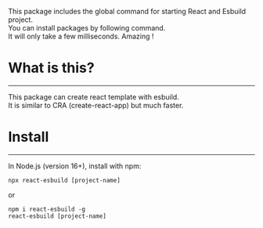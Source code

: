 This package includes the global command for starting React and Esbuild project. \
You can install packages by following command. \
It will only take a few milliseconds. Amazing !


# What is this?
***
This package can create react template with esbuild. \
It is similar to CRA (create-react-app) but much faster.


# Install 
***
In Node.js (version 16+), install with npm:
```
npx react-esbuild [project-name]
```

or

```
npm i react-esbuild -g
react-esbuild [project-name]
```


